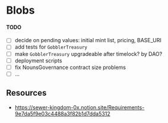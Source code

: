 # Blobs

#### TODO

- [ ] decide on pending values: initial mint list, pricing, BASE_URI
- [ ] add tests for `GobblerTreasury`
- [ ] make `GobblerTreasury` upgradeable after timelock? by DAO?
- [ ] deployment scripts
- [ ] fix NounsGovernance contract size problems
- [ ] ...

## Resources

- https://sewer-kingdom-0x.notion.site/Requirements-9e7da5f9e03c4488a3f82b1d7dda5312